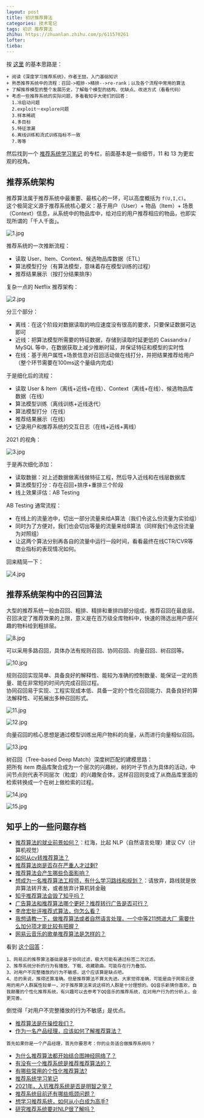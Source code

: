 ```yaml
---
layout: post
title: 初识推荐算法
categories: 技术笔记
tags: 初识 推荐算法
zhihu: https://zhuanlan.zhihu.com/p/611570261
lofter: 
tieba: 
---
```


按 [这里](https://www.zhihu.com/question/321888442/answer/1866999146) 的基本思路是：

```
+ 阅读《深度学习推荐系统》，作者王喆，入门基础知识
+ 熟悉推荐系统中的流程：召回->粗排->精排-->re-rank；以及各个流程中常用的算法
+ 了解推荐模型的整个发展历史，了解每个模型的结构、优缺点、改进方式（看看代码）
+ 考虑一些推荐系统的实际问题，多看看知乎大佬们的回答：
  1.冷启动问题
  2.exploit－explore问题
  3.样本稀疏
  4.多目标
  5.特征泄漏
  6.离线训练和流式训练指标不一致
  7.等等
```

然后找到一个 [推荐系统学习笔记](https://www.zhihu.com/column/c_1266861535257210880) 的专栏，前面基本是一些细节，11 和 13 为更宏观的视角。

## 推荐系统架构

推荐算法属于推荐系统中最重要、最核心的一环，可以高度概括为 `f(U,I,C)`。  
这个极简定义源于推荐系统核心要义：基于用户（User）+ 物品（Item）+ 场景（Context）信息，从系统中的物品库中，给对应的用户推荐相应的物品，也即实现所谓的「千人千面」。

![1.jpg](https://s2.loli.net/2023/03/05/BRXMlj24dwDgK85.jpg)

推荐系统的一次推断流程：

+ 读取 User、Item、Context、候选物品库数据（ETL）
+ 算法模型打分（有算法模型，意味着存在模型训练的过程）
+ 推荐结果展示（按打分结果排序）

复杂一点的 Netflix 推荐架构：

![2.jpg](https://s2.loli.net/2023/03/05/qFQhBj1SZprLAdP.jpg)

分三个部分：

+ 离线：在这个阶段对数据读取的响应速度没有很高的要求，只要保证数据可达即可
+ 近线：把算法模型所需要的特征数据，存储到读取时延更低的 Cassandra / MySQL 等中，在数据获取上减少推断时延，并保证特征和模型的实时性
+ 在线：基于用户属性+场景信息对召回活动做在线打分，并把结果推荐给用户（整个环节需要在100ms这个量级内完成）

于是细化后的流程：

+ 读取 User & Item（离线+近线+在线）、Context（离线+在线）、候选物品库数据（在线）
+ 算法模型训练（离线训练+近线迭代）
+ 算法模型打分（在线）
+ 推荐结果展示（在线）
+ 记录用户和推荐系统的交互日志（在线+近线+离线）

2021 的视角：

![3.jpg](https://s2.loli.net/2023/03/05/LypVubztU4NYf6G.jpg)

于是再次细化添加：

+ 读取数据：对上述数据做离线做特征工程，然后导入近线和在线层数据库
+ 算法模型打分：存在召回+排序+重排三个阶段
+ 线上效果评估：AB Testing

AB Testing 通常流程：

+ 在线上的流量池中，切出一部分流量来给A算法（我们令这么份流量为实验组）
+ 同时为了方便对，我们也会切出等量的流量来给B算法（同样我们令这份流量为对照组）
+ 让这两个算法分别再各自的流量中运行一段时间，看看最终在线CTR/CVR等商业指标的表现情况如何。

回来精简一下：

![4.jpg](https://s2.loli.net/2023/03/05/Cd7uXsbEhMmUzQ2.jpg)

## 推荐系统架构中的召回算法

大型的推荐系统一般由召回、粗排、精排和重排四部分组成，推荐召回在最底层。  
召回决定了推荐效果的上限，意义是在百万级全库物料中，快速的筛选出用户感兴趣的物料给到粗排层。

![8.jpg](https://s2.loli.net/2023/03/05/HqaKDLeVGcXnURm.jpg)

可以采用多路召回，具体办法有规则召回、协同召回、向量召回、树召回等。

![10.jpg](https://s2.loli.net/2023/03/05/zEqjpAticLeF5kN.jpg)

规则召回实现简单、具备良好的解释性、能较为准确的控制数量、能保证一定的质量、能在非常短的时间内完成召回过程。  
协同召回易于实现、工程实现成本低、具备一定的个性化召回能力、具备良好的算法解释性、可拓展出多种召回形式。

![11.jpg](https://s2.loli.net/2023/03/05/FflqSJT7svwkieB.jpg)

![12.jpg](https://s2.loli.net/2023/03/05/WiXgHTszOGa7owD.jpg)

向量召回的核心思想是通过模型训练出用户物料的向量，从而进行向量相似召回。

![13.jpg](https://s2.loli.net/2023/03/05/oa6xgKrAZ3hX9tD.jpg)

树召回（Tree-based Deep Match）深度树匹配的建模思路：  
把所有 item 商品库聚合成为一个层次的兴趣树，树的叶子节点为具体的活动，中间节点则代表不同层次（粒度）的兴趣聚合体，这样召回则变成了从商品库里面的检索转换成一个在树上做检索的过程。

![14.jpg](https://s2.loli.net/2023/03/05/jJQzs6lainCYHfp.jpg)

![15.jpg](https://s2.loli.net/2023/03/05/mBGeO4EZrzqk1Ca.jpg)

## 知乎上的一些问题存档

+ [推荐算法的就业前景如何？](https://www.zhihu.com/question/393318864)：红海，比起 NLP（自然语言处理）建议 CV（计算机视觉）
+ [如何从cv转推荐算法？](https://www.zhihu.com/question/321888442)
+ [推荐算法岗是否存在严重人才过剩?](https://www.zhihu.com/question/320805246/)
+ [推荐算法会产生哪些负面影响？](https://www.zhihu.com/question/278638088/)
+ [想成为一名推荐算法工程师，有什么学习路线和规划？](https://www.zhihu.com/question/279206339/)：请放弃，路线就是放弃算法转开发，或者放弃计算机转金融
+ [知乎推荐算法会毁了知乎吗？](https://www.zhihu.com/question/65891434/)
+ [广告算法和推荐算法哪个更好？推荐转行广告是否可行？](https://www.zhihu.com/question/352223644)
+ [李彦宏批评推荐式算法，你怎么看？](https://www.zhihu.com/question/424790595)
+ [我想请教一下，做推荐算法或者自然语言处理，一个中等211想进大厂 需要什么加分项才能比较有把握？](https://www.zhihu.com/question/509245169)
+ [网易云音乐的歌单推荐算法是怎样的？](https://www.zhihu.com/question/26743347/)

看到 [这个回答](https://www.zhihu.com/question/26743347/answer/34480706)：

```
1、网易云的推荐算法基础是基于协同过滤，极大可能有通过标签二次过滤。
2、推荐系统分析的行为有播放、下载、收藏歌曲。可能存在行为叠加。
3、对用户不完整播放的行为不敏感，这个应该算是缺点吧。
4、总的来说，推得还算准确。但是推荐算法不算太先进。大家觉得准确，可能是由于网易云使用的用户人群属性较单一，对于推荐算法来说这样的人群是十分理想的。QQ音乐新猜你喜欢，自我颠覆的个性化推荐系统，有兴趣可以去参考下QQ音乐的推荐系统，在对用户行为的分析上，会更完善。
```

倒觉得「对用户不完整播放的行为不敏感」是优点。

+ [推荐算法是在操控我们？](https://www.zhihu.com/question/358431508)
+ [作为一名产品经理，应该如何了解推荐算法？](https://www.zhihu.com/question/365127663/)

```
首先如果你是一个产品经理，首先你要思考：你的业务适合做推荐系统吗？
```

+ [为什么推荐算法都开始结合图神经网络了？](https://www.zhihu.com/question/562413975)
+ [有没有一个推荐系统是推荐推荐算法的？](https://www.zhihu.com/question/22424671)
+ [有哪些常用的个性化推荐算法?](https://www.zhihu.com/question/337166448)
+ [推荐系统学习笔记](https://www.zhihu.com/column/c_1266861535257210880)
+ [2021年，入坑推荐系统是否是明智之举？](https://www.zhihu.com/question/425147499)
+ [推荐系统目前还有哪些瓶颈问题？](https://www.zhihu.com/question/530290246)
+ [想学习推荐系统，如何从小白成为高手?](https://www.zhihu.com/question/23194692)
+ [研究推荐系统要对NLP很了解吗？](https://www.zhihu.com/question/317441966)